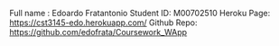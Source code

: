 Full name : Edoardo Fratantonio
Student ID: M00702510
Heroku Page: https://cst3145-edo.herokuapp.com/
Github Repo: https://github.com/edofrata/Coursework_WApp